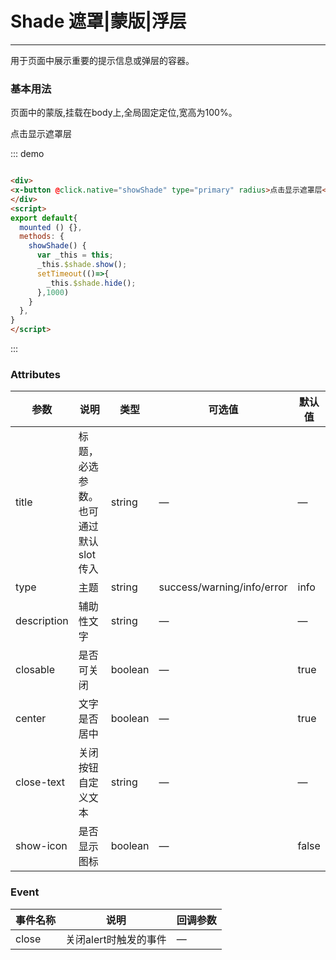 # Shade 遮罩|蒙版|浮层
----
用于页面中展示重要的提示信息或弹层的容器。

### 基本用法
页面中的蒙版,挂载在body上,全局固定定位,宽高为100%。

<div class="demo-block">
	<x-button @click="showShade" type="primary" radius>点击显示遮罩层</x-button>
</div>

<script>
  import button from '../../packages/button'
  export default{
    mounted () {
       var _this = this;
      
    },
    methods: {
	  	showShade() {
        var _this = this;
        _this.$shade.show(button,{
          type:'primary',
        });
	  	}
    },    
  }
</script>

::: demo
```html

<div>
<x-button @click.native="showShade" type="primary" radius>点击显示遮罩层</x-button>
</div>
<script>
export default{
  mounted () {},
  methods: {
    showShade() {
      var _this = this;
      _this.$shade.show();
      setTimeout(()=>{
        _this.$shade.hide();
      },1000)
    }
  },    
}
</script>

```
:::


### Attributes
| 参数      | 说明                                 | 类型      | 可选值       | 默认值   |
|---------- |------------------------------------ |---------- |------------- |-------- |
|title      |	标题，必选参数。也可通过默认 slot 传入 |	string   |	—           |	—       |
|type	      | 主题                                |	string    |	success/warning/info/error|	info |
|description |	辅助性文字                         |	string    |	—             |	—      |
|closable   |	是否可关闭                           |	boolean   |	—	            | true   |
|center     |	文字是否居中                         |	boolean  |	—            |	true  |
|close-text	| 关闭按钮自定义文本                    |	string   |	—            |	—     |
|show-icon  |	是否显示图标                         |	boolean  	| —             |	false  |

### Event
| 事件名称      | 说明       | 回调参数   |
|------------- |----------- |---------  |
|close         |关闭alert时触发的事件| —  |
